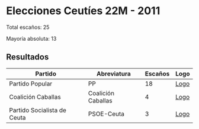 # Elecciones Ceutíes 22M - 2011

Total escaños: 25

Mayoría absoluta: 13

## Resultados

| Partido | Abreviatura | Escaños | Logo |
| - | - | - | - |
| Partido Popular | PP | 18 | [Logo](https://github.com/playzzz/Pactos/blob/master/Logos/PP.jpg?raw=true)
| Coalición Caballas | Coalición Caballas | 4 | [Logo](https://github.com/playzzz/Pactos/blob/master/Logos/Coalición%20Caballas.jpg?raw=true)
| Partido Socialista de Ceuta | PSOE-Ceuta | 3 | [Logo](https://github.com/playzzz/Pactos/blob/master/Logos/PSOE.jpg?raw=true)
